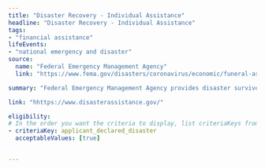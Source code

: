 ```yaml
---
title: "Disaster Recovery - Individual Assistance"
headline: "Disaster Recovery - Individual Assistance"
tags: 
- "financial assistance"
lifeEvents: 
- "national emergency and disaster"
source:
  name: "Federal Emergency Management Agency"
  link: "https://www.fema.gov/disasters/coronavirus/economic/funeral-assistance"

summary: "Federal Emergency Management Agency provides disaster survivors with assistance that supports your disaster recovery."

link: "hhttps://www.disasterassistance.gov/"

eligibility:
# In the order you want the criteria to display, list criteriaKeys from the csv here, each followed by a comma-separated list of which values indicate eligibility for that criteria. Wrap individual values in quotes if they have inner commas.
- criteriaKey: applicant_declared_disaster
  acceptableValues: [true]


---
```

